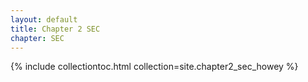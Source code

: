 ```yaml
---
layout: default
title: Chapter 2 SEC
chapter: SEC
---
```


{% include collectiontoc.html collection=site.chapter2_sec_howey %}
